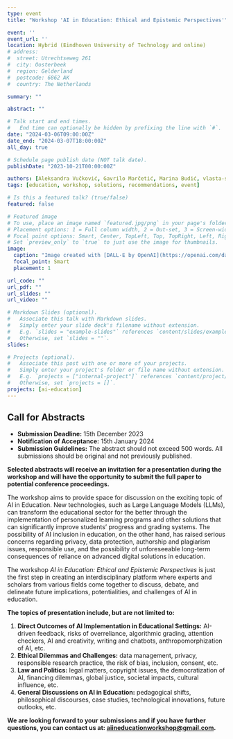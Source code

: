 ```yaml
---
type: event
title: "Workshop 'AI in Education: Ethical and Epistemic Perspectives'"

event: ''
event_url: ''
location: Hybrid (Eindhoven University of Technology and online)
# address:
#  street: Utrechtseweg 261
#  city: Oosterbeek
#  region: Gelderland
#  postcode: 6862 AK
#  country: The Netherlands

summary: ""

abstract: ""

# Talk start and end times.
#   End time can optionally be hidden by prefixing the line with `#`.
date: "2024-03-06T09:00:00Z"
date_end: "2024-03-07T18:00:00Z"
all_day: true

# Schedule page publish date (NOT talk date).
publishDate: "2023-10-21T00:00:00Z"

authors: [Aleksandra Vučković, Gavrilo Marčetić, Marina Budić, vlasta-sikimic]
tags: [education, workshop, solutions, recommendations, event]

# Is this a featured talk? (true/false)
featured: false

# Featured image
# To use, place an image named `featured.jpg/png` in your page's folder.
# Placement options: 1 = Full column width, 2 = Out-set, 3 = Screen-width
# Focal point options: Smart, Center, TopLeft, Top, TopRight, Left, Right, BottomLeft, Bottom, BottomRight
# Set `preview_only` to `true` to just use the image for thumbnails.
image:
  caption: "Image created with [DALL·E by OpenAI](https://openai.com/dall-e-3)"
  focal_point: Smart
  placement: 1

url_code: ""
url_pdf: ""
url_slides: ""
url_video: ""

# Markdown Slides (optional).
#   Associate this talk with Markdown slides.
#   Simply enter your slide deck's filename without extension.
#   E.g. `slides = "example-slides"` references `content/slides/example-slides.md`.
#   Otherwise, set `slides = ""`.
slides:

# Projects (optional).
#   Associate this post with one or more of your projects.
#   Simply enter your project's folder or file name without extension.
#   E.g. `projects = ["internal-project"]` references `content/project/deep-learning/index.md`.
#   Otherwise, set `projects = []`.
projects: [ai-education]
---
```


## Call for Abstracts

- **Submission Deadline:** 15th December 2023
- **Notification of Acceptance:** 15th January 2024
- **Submission Guidelines:** The abstract should not exceed 500 words. All submissions should be original and not previously published.

**Selected abstracts will receive an invitation for a presentation during the workshop and will have the opportunity to submit the full paper to potential conference proceedings.**

The workshop aims to provide space for discussion on the exciting topic of AI in Education. New technologies, such as Large Language Models (LLMs), can transform the educational sector for the better through the implementation of personalized learning programs and other solutions that can significantly improve students’ progress and grading systems. The possibility of AI inclusion in education, on the other hand, has raised serious concerns regarding privacy, data protection, authorship and plagiarism issues, responsible use, and the possibility of unforeseeable long-term consequences of reliance on advanced digital solutions in education.

The workshop *AI in Education: Ethical and Epistemic Perspectives* is just the first step in creating an interdisciplinary platform where experts and scholars from various fields come together to discuss, debate, and delineate future implications, potentialities, and challenges of AI in education.

**The topics of presentation include, but are not limited to:**

1. **Direct Outcomes of AI Implementation in Educational Settings:** AI-driven feedback, risks of overreliance, algorithmic grading, attention checkers, AI and creativity, writing and chatbots, anthropomorphization of AI, etc.
2. **Ethical Dilemmas and Challenges:** data management, privacy, responsible research practice, the risk of bias, inclusion, consent, etc.
3. **Law and Politics:** legal matters, copyright issues, the democratization of AI, financing dilemmas, global justice, societal impacts, cultural influence, etc.
4. **General Discussions on AI in Education:** pedagogical shifts, philosophical discourses, case studies, technological innovations, future outlooks, etc.
 
**We are looking forward to your submissions and if you have further questions, you can contact us at: aiineducationworkshop@gmail.com.**

